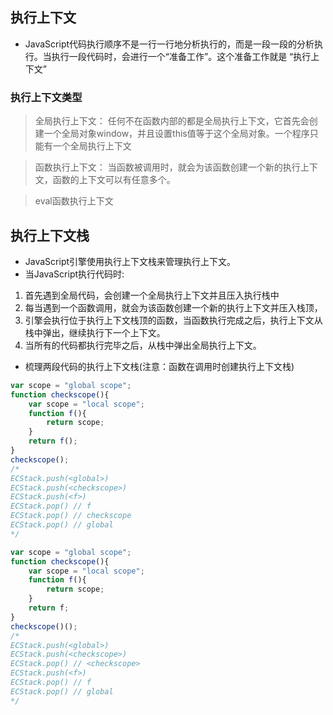 ## 执行上下文
- JavaScript代码执行顺序不是一行一行地分析执行的，而是一段一段的分析执行。当执行一段代码时，会进行一个“准备工作”。这个准备工作就是 “执行上下文”

### 执行上下文类型

> 全局执行上下文：
任何不在函数内部的都是全局执行上下文，它首先会创建一个全局对象window，并且设置this值等于这个全局对象。一个程序只能有一个全局执行上下文

> 函数执行上下文：
当函数被调用时，就会为该函数创建一个新的执行上下文，函数的上下文可以有任意多个。

> eval函数执行上下文

## 执行上下文栈

- JavaScript引擎使用执行上下文栈来管理执行上下文。
- 当JavaScript执行代码时:
1. 首先遇到全局代码，会创建一个全局执行上下文并且压入执行栈中
2. 每当遇到一个函数调用，就会为该函数创建一个新的执行上下文并压入栈顶，
3. 引擎会执行位于执行上下文栈顶的函数，当函数执行完成之后，执行上下文从栈中弹出，继续执行下一个上下文。
4. 当所有的代码都执行完毕之后，从栈中弹出全局执行上下文。


- 梳理两段代码的执行上下文栈(注意：函数在调用时创建执行上下文栈)

```js
var scope = "global scope";
function checkscope(){
    var scope = "local scope";
    function f(){
        return scope;
    }
    return f();
}
checkscope();
/*
ECStack.push(<global>)
ECStack.push(<checkscope>)
ECStack.push(<f>)
ECStack.pop() // f
ECStack.pop() // checkscope
ECStack.pop() // global
*/
```
```js
var scope = "global scope";
function checkscope(){
    var scope = "local scope";
    function f(){
        return scope;
    }
    return f;
}
checkscope()();
/*
ECStack.push(<global>)
ECStack.push(<checkscope>)
ECStack.pop() // <checkscope>
ECStack.push(<f>)
ECStack.pop() // f
ECStack.pop() // global
*/
```

